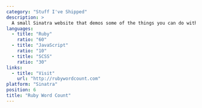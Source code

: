 ```yaml
---
category: "Stuff I've Shipped"
description: >
  A small Sinatra website that demos some of the things you can do with my words_counted natural language processor.
languages:
  - title: "Ruby"
    ratio: "60"
  - title: "JavaScript"
    ratio: "10"
  - title: "SCSS"
    ratio: "30"
links:
  - title: "Visit"
    url: "http://rubywordcount.com"
platform: "Sinatra"
position: 6
title: "Ruby Word Count"
---
```

